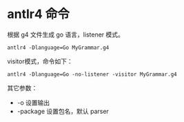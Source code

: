 # antlr4 命令
根据 g4 文件生成 go 语言，listener 模式。
```shell
antlr4 -Dlanguage=Go MyGrammar.g4
```
visitor模式，命令如下：
```shell
antlr4 -Dlanguage=Go -no-listener -visitor MyGrammar.g4
```
其它参数：
* -o 设置输出
* -package 设置包名，默认 parser